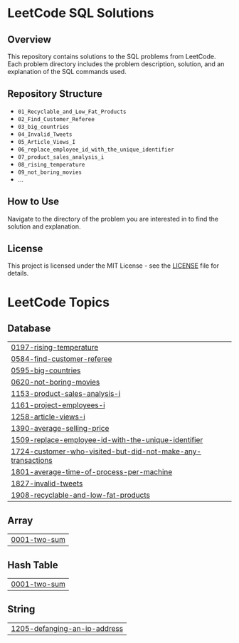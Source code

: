 # LeetCode SQL Solutions

## Overview
This repository contains solutions to the SQL problems from LeetCode. Each problem directory includes the problem description, solution, and an explanation of the SQL commands used.

## Repository Structure
- `01_Recyclable_and_Low_Fat_Products`
- `02_Find_Customer_Referee`
- `03_big_countries`
- `04_Invalid_Tweets`
- `05_Article_Views_I`
- `06_replace_employee_id_with_the_unique_identifier`
- `07_product_sales_analysis_i`
- `08_rising_temperature`
- `09_not_boring_movies`
- ...

## How to Use
Navigate to the directory of the problem you are interested in to find the solution and explanation.

## License
This project is licensed under the MIT License - see the [LICENSE](LICENSE) file for details.


<!---LeetCode Topics Start-->
# LeetCode Topics
## Database
|  |
| ------- |
| [0197-rising-temperature](https://github.com/code-withGV/my-leetcode-sql-solutions/tree/master/0197-rising-temperature) |
| [0584-find-customer-referee](https://github.com/code-withGV/my-leetcode-sql-solutions/tree/master/0584-find-customer-referee) |
| [0595-big-countries](https://github.com/code-withGV/my-leetcode-sql-solutions/tree/master/0595-big-countries) |
| [0620-not-boring-movies](https://github.com/code-withGV/my-leetcode-sql-solutions/tree/master/0620-not-boring-movies) |
| [1153-product-sales-analysis-i](https://github.com/code-withGV/my-leetcode-sql-solutions/tree/master/1153-product-sales-analysis-i) |
| [1161-project-employees-i](https://github.com/code-withGV/my-leetcode-sql-solutions/tree/master/1161-project-employees-i) |
| [1258-article-views-i](https://github.com/code-withGV/my-leetcode-sql-solutions/tree/master/1258-article-views-i) |
| [1390-average-selling-price](https://github.com/code-withGV/my-leetcode-sql-solutions/tree/master/1390-average-selling-price) |
| [1509-replace-employee-id-with-the-unique-identifier](https://github.com/code-withGV/my-leetcode-sql-solutions/tree/master/1509-replace-employee-id-with-the-unique-identifier) |
| [1724-customer-who-visited-but-did-not-make-any-transactions](https://github.com/code-withGV/my-leetcode-sql-solutions/tree/master/1724-customer-who-visited-but-did-not-make-any-transactions) |
| [1801-average-time-of-process-per-machine](https://github.com/code-withGV/my-leetcode-sql-solutions/tree/master/1801-average-time-of-process-per-machine) |
| [1827-invalid-tweets](https://github.com/code-withGV/my-leetcode-sql-solutions/tree/master/1827-invalid-tweets) |
| [1908-recyclable-and-low-fat-products](https://github.com/code-withGV/my-leetcode-sql-solutions/tree/master/1908-recyclable-and-low-fat-products) |
## Array
|  |
| ------- |
| [0001-two-sum](https://github.com/code-withGV/my-leetcode-sql-solutions/tree/master/0001-two-sum) |
## Hash Table
|  |
| ------- |
| [0001-two-sum](https://github.com/code-withGV/my-leetcode-sql-solutions/tree/master/0001-two-sum) |
## String
|  |
| ------- |
| [1205-defanging-an-ip-address](https://github.com/code-withGV/my-leetcode-sql-solutions/tree/master/1205-defanging-an-ip-address) |
<!---LeetCode Topics End-->
